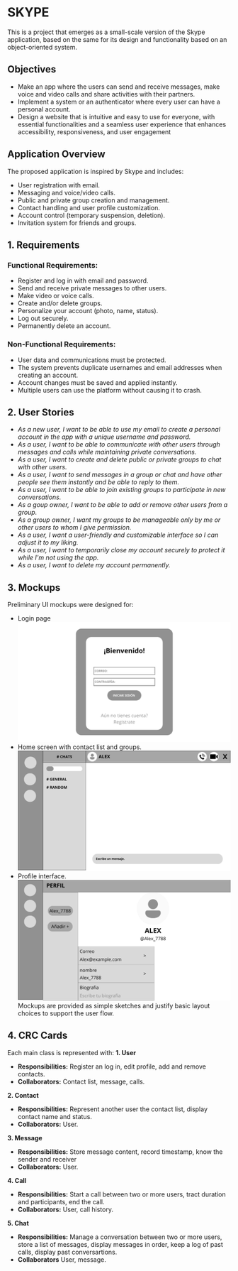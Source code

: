 # SKYPE

This is a project that emerges as a small-scale version of the Skype application, based on the same for its design and functionality based on an object-oriented system.

## Objectives

- Make an app where the users can send and receive messages, make voice and video calls and share activities with their partners.
- Implement a system or an authenticator where every user can have a personal account.
- Design a website that is intuitive and easy to use for everyone, with essential functionalities and a seamless user experience that enhances accessibility, responsiveness, and user engagement

## Application Overview

The proposed application is inspired by Skype and includes:
- User registration with email.
- Messaging and voice/video calls.
- Public and private group creation and management.
- Contact handling and user profile customization.
- Account control (temporary suspension, deletion).
- Invitation system for friends and groups.

## 1. Requirements

### Functional Requirements:

- Register and log in with email and password.
- Send and receive private messages to other users.
- Make video or voice calls.
- Create and/or delete groups.
- Personalize your account (photo, name, status).
- Log out securely.
- Permanently delete an account.

### Non-Functional Requirements:

- User data and communications must be protected.
- The system prevents duplicate usernames and email addresses when creating an account.
- Account changes must be saved and applied instantly.
- Multiple users can use the platform without causing it to crash.

## 2. User Stories

- *As a new user, I want to be able to use my email to create a personal account in the app with a unique username and password.*
- *As a user, I want to be able to communicate with other users through messages and calls while maintaining private conversations.*
- *As a user, I want to create and delete public or private groups to chat with other users.*
- *As a user, I want to send messages in a group or chat and have other people see them instantly and be able to reply to them.*
- *As a user, I want to be able to join existing groups to participate in new conversations.*
- *As a goup owner, I want to be able to add or remove other users from a group.*
- *As a group owner, I want my groups to be manageable only by me or other users to whom I give permission.*
- *As a user, I want a user-friendly and customizable interface so I can adjust it to my liking.*
- *As a user, I want to temporarily close my account securely to protect it while I'm not using the app.*
- *As a user, I want to delete my account permanently.*

## 3. Mockups

Preliminary UI mockups were designed for:
- Login page
![Login Mockup](https://raw.githubusercontent.com/ValU020/Java-Project/main/Mock-Ups/Mockup1.jpg)
- Home screen with contact list and groups.
  ![Main Page Mockup](https://raw.githubusercontent.com/ValU020/Java-Project/main/Mock-Ups/Mockup2.jpg)
- Profile interface.
![Profile Mockup](https://raw.githubusercontent.com/ValU020/Java-Project/main/Mock-Ups/Mockup3.jpg)
Mockups are provided as simple sketches and justify basic layout choices to support the user flow.

## 4. CRC Cards

Each main class is represented with:
**1. User**
- **Responsibilities:** Register an log in, edit profile, add and remove contacts.
- **Collaborators:** Contact list, message, calls.

**2. Contact**
- **Responsibilities:** Represent another user the contact list, display contact name and status.
- **Collaborators:** User.

**3. Message**
- **Responsibilities:** Store message content, record timestamp, know the sender and receiver
- **Collaborators:** User.
  
**4. Call**
- **Responsibilities:** Start a call between two or more users, tract duration and participants, end the call.
- **Collaborators:** User, call history.
  
**5. Chat**
- **Responsibilities:** Manage a conversation between two or more users, store a list of messages, display messages in order,  keep a log of past calls, display past conversartions.
- **Collaborators** User, message.

